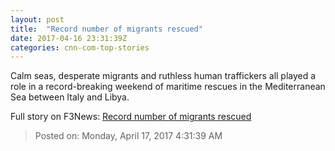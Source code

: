 ```yaml
---
layout: post
title:  "Record number of migrants rescued"
date: 2017-04-16 23:31:39Z
categories: cnn-com-top-stories
---
```


Calm seas, desperate migrants and ruthless human traffickers all played a role in a record-breaking weekend of maritime rescues in the Mediterranean Sea between Italy and Libya.


Full story on F3News: [Record number of migrants rescued](http://www.f3nws.com/n/RCpzsF)

> Posted on: Monday, April 17, 2017 4:31:39 AM
